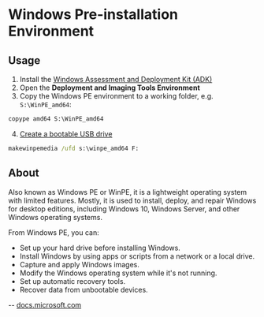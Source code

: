# Windows Pre-installation Environment

## Usage

1. Install the [Windows Assessment and Deployment Kit (ADK)](./adk.md)
2. Open the **Deployment and Imaging Tools Environment**
3. Copy the Windows PE environment to a working folder, e.g. `S:\WinPE_amd64`:

```cmd
copype amd64 S:\WinPE_amd64
```

4. [Create a bootable USB drive](https://docs.microsoft.com/en-us/windows-hardware/manufacture/desktop/winpe-create-usb-bootable-drive)

```cmd
makewinpemedia /ufd s:\winpe_amd64 F:
```

## About

Also known as Windows PE or WinPE, it is a lightweight operating system with
limited features. Mostly, it is used to install, deploy, and repair Windows for
desktop editions, including Windows 10, Windows Server, and other Windows
operating systems.

From Windows PE, you can:

* Set up your hard drive before installing Windows.
* Install Windows by using apps or scripts from a network or a local drive.
* Capture and apply Windows images.
* Modify the Windows operating system while it's not running.
* Set up automatic recovery tools.
* Recover data from unbootable devices.

-- [docs.microsoft.com](https://docs.microsoft.com/en-us/windows-hardware/manufacture/desktop/winpe-intro)
